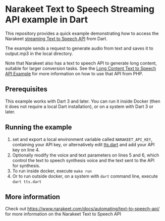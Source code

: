 # Narakeet Text to Speech Streaming API example in Dart

This repository provides a quick example demonstrating how to access the Narakeet [streaming Text to Speech API](https://www.narakeet.com/docs/automating/text-to-speech-api/) from Dart.

The example sends a request to generate audio from text and saves it to output.mp3 in the local directory.

Note that Narakeet also has a text to speech API to generate long content, suitable for larger conversion tasks. See the [Long Content Text to Speech API Example](https://github.com/narakeet/text-to-speech-polling-api-php-example) for more information on how to use that API from PHP.

## Prerequisites

This example works with Dart 3 and later. You can run it inside Docker (then it does not require a local Dart installation), or on a system with Dart 3 or later.

## Running the example

1. set and export a local environment variable called `NARAKEET_API_KEY`, containing your API key, or alternatively edit [tts.dart](tts.dart) and add your API key on line 4. 
2. Optionally modify the voice and text parameters on lines 5 and 6, which control the text to speech synthesis voice and the text sent to the API for synthesis.
2. To run inside docker, execute `make run`
3. Or to run outside docker, on a system with `dart` command line, execute `dart tts.dart`

## More information

Check out <https://www.narakeet.com/docs/automating/text-to-speech-api/> for more information on the Narakeet Text to Speech API
